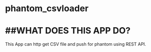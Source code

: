 # phantom_csvloader

##WHAT DOES THIS APP DO?
======================
This App can http get CSV file and push for phantom using REST API.


